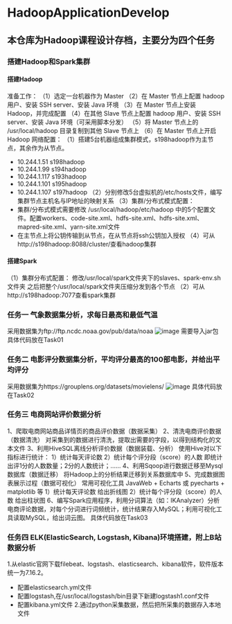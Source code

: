 # HadoopApplicationDevelop

## 本仓库为Hadoop课程设计存档，主要分为四个任务

### 搭建Hadoop和Spark集群
#### 搭建Hadoop
准备工作：
（1）选定一台机器作为 Master
（2）在 Master 节点上配置 hadoop 用户、安装 SSH server、安装 Java 环境
（3）在 Master 节点上安装 Hadoop，并完成配置
（4）在其他 Slave 节点上配置 hadoop 用户、安装 SSH server、安装 Java 环境（可采用脚本分发）
（5）将 Master 节点上的 /usr/local/hadoop 目录复制到其他 Slave 节点上
（6）在 Master 节点上开启 Hadoop
网络配置：
（1）搭建5台机器组成集群模式，s198hadoop作为主节点，其余作为从节点。
- 10.244.1.51  s198hadoop
- 10.244.1.99  s194hadoop
- 10.244.1.117 s193hadoop
- 10.244.1.101 s195hadoop
- 10.244.1.107 s197hadoop
（2）分别修改5台虚拟机的/etc/hosts文件，编写集群节点主机名与IP地址的映射关系
（3）集群/分布式模式配置：
- 集群/分布式模式需要修改 /usr/local/hadoop/etc/hadoop 中的5个配置文件。配置workers、code-site.xml、hdfs-site.xml、hdfs-site.xml、mapred-site.xml、yarn-site.xml文件
- 在主节点上将公钥传输到从节点，在从节点将ssh公钥加入授权
（4）可从http://s198hadoop:8088/cluster/查看hadoop集群

#### 搭建Spark
（1）集群分布式配置：
修改/usr/local/spark文件夹下的slaves、spark-env.sh文件夹
之后把整个/usr/local/spark文件夹压缩分发到各个节点
（2）可从http://s198hadoop:7077查看spark集群

### 任务一 气象数据集分析，求每日最高和最低气温
采用数据集为ftp://ftp.ncdc.noaa.gov/pub/data/noaa
![image](https://github.com/wangxi955/HadoopApplicationDevelop/assets/80522598/9a200ded-828b-4577-93d3-c7494b3a9170)
需要导入jar包
具体代码放在Task01

### 任务二 电影评分数据集分析，平均评分最高的100部电影，并给出平均评分
采用数据集为https://grouplens.org/datasets/movielens/ 
![image](https://github.com/wangxi955/HadoopApplicationDevelop/assets/80522598/7cb2bf67-6edb-4091-8245-f3a441d8384a)
具体代码放在Task02

### 任务三 电商网站评价数据分析
1、爬取电商网站商品详情页的商品评价数据（数据采集）
2、清洗电商评价数据（数据清洗）
对采集到的数据进行清洗，提取出需要的字段，以得到结构化的文本文件
3、利用HiveSQL离线分析评价数据（数据装载、分析）
使用Hive对以下指标进行统计：
1）统计每天评论数
2）统计每个评分段（score）的人数
即统计出评1分的人数数量；2分的人数统计；……
4、利用Sqoop进行数据迁移至Mysql数据库（数据迁移）
将Hadoop上的分析结果迁移到关系数据库中
5、完成数据图表展示过程（数据可视化）
常用可视化工具   JavaWeb + Echarts   或   pyecharts + matplotlib 等
1）统计每天评论数   给出折线图
2）统计每个评分段（score）的人数   给出柱状图
6、编写Spark应用程序，利用分词算法（如：IKAnalyzer）分析电商评论数据，对每个分词进行词频统计，统计结果存入MySQL；利用可视化工具读取MySQL，给出词云图。
具体代码放在Task03

### 任务四 ELK(ElasticSearch, Logstash, Kibana)环境搭建，附上B站数据分析
1.从elastic官网下载filebeat、logstash、elasticsearch、kibana软件，软件版本统一为7.16.2。
- 配置elasticsearch.yml文件
- 配置logstash,在/usr/local/logstash/bin目录下新建logstash1.conf文件
- 配置kibana.yml文件
2.通过python采集数据，然后把所采集的数据存入本地文件

